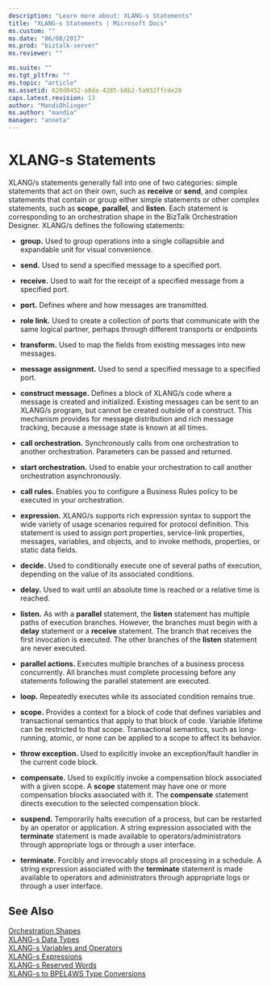 ```yaml
---
description: "Learn more about: XLANG-s Statements"
title: "XLANG-s Statements | Microsoft Docs"
ms.custom: ""
ms.date: "06/08/2017"
ms.prod: "biztalk-server"
ms.reviewer: ""

ms.suite: ""
ms.tgt_pltfrm: ""
ms.topic: "article"
ms.assetid: 620d0452-a8da-4285-b8b2-5a932ffcde28
caps.latest.revision: 13
author: "MandiOhlinger"
ms.author: "mandia"
manager: "anneta"
---
```

# XLANG-s Statements
XLANG/s statements generally fall into one of two categories: simple statements that act on their own, such as **receive** or **send**, and complex statements that contain or group either simple statements or other complex statements, such as **scope**, **parallel**, and **listen**. Each statement is corresponding to an orchestration shape in the BizTalk Orchestration Designer. XLANG/s defines the following statements:  
  
-   **group.** Used to group operations into a single collapsible and expandable unit for visual convenience.  
  
-   **send.** Used to send a specified message to a specified port.  
  
-   **receive.** Used to wait for the receipt of a specified message from a specified port.  
  
-   **port.** Defines where and how messages are transmitted.  
  
-   **role link.** Used to create a collection of ports that communicate with the same logical partner, perhaps through different transports or endpoints  
  
-   **transform.** Used to map the fields from existing messages into new messages.  
  
-   **message assignment.** Used to send a specified message to a specified port.  
  
-   **construct message.** Defines a block of XLANG/s code where a message is created and initialized. Existing messages can be sent to an XLANG/s program, but cannot be created outside of a construct. This mechanism provides for message distribution and rich message tracking, because a message state is known at all times.  
  
-   **call orchestration.** Synchronously calls from one orchestration to another orchestration. Parameters can be passed and returned.  
  
-   **start orchestration.** Used to enable your orchestration to call another orchestration asynchronously.  
  
-   **call rules.** Enables you to configure a Business Rules policy to be executed in your orchestration.  
  
-   **expression.** XLANG/s supports rich expression syntax to support the wide variety of usage scenarios required for protocol definition. This statement is used to assign port properties, service-link properties, messages, variables, and objects, and to invoke methods, properties, or static data fields.  
  
-   **decide.** Used to conditionally execute one of several paths of execution, depending on the value of its associated conditions.  
  
-   **delay.** Used to wait until an absolute time is reached or a relative time is reached.  
  
-   **listen.** As with a **parallel** statement, the **listen** statement has multiple paths of execution branches. However, the branches must begin with a **delay** statement or a **receive** statement. The branch that receives the first invocation is executed. The other branches of the **listen** statement are never executed.  
  
-   **parallel actions.** Executes multiple branches of a business process concurrently. All branches must complete processing before any statements following the parallel statement are executed.  
  
-   **loop.** Repeatedly executes while its associated condition remains true.  
  
-   **scope.** Provides a context for a block of code that defines variables and transactional semantics that apply to that block of code. Variable lifetime can be restricted to that scope. Transactional semantics, such as long-running, atomic, or none can be applied to a scope to affect its behavior.  
  
-   **throw exception.** Used to explicitly invoke an exception/fault handler in the current code block.  
  
-   **compensate.** Used to explicitly invoke a compensation block associated with a given scope. A **scope** statement may have one or more compensation blocks associated with it. The **compensate** statement directs execution to the selected compensation block.  
  
-   **suspend.** Temporarily halts execution of a process, but can be restarted by an operator or application. A string expression associated with the **terminate** statement is made available to operators/administrators through appropriate logs or through a user interface.  
  
-   **terminate.** Forcibly and irrevocably stops all processing in a schedule. A string expression associated with the **terminate** statement is made available to operators and administrators through appropriate logs or through a user interface.  
  
## See Also  
 [Orchestration Shapes](../core/orchestration-shapes.md)   
 [XLANG-s Data Types](../core/xlang-s-data-types.md)   
 [XLANG-s Variables and Operators](../core/xlang-s-variables-and-operators.md)   
 [XLANG-s Expressions](../core/xlang-s-expressions.md)   
 [XLANG-s Reserved Words](../core/xlang-s-reserved-words.md)   
 [XLANG-s to BPEL4WS Type Conversions](../core/xlang-s-to-bpel4ws-type-conversions.md)
